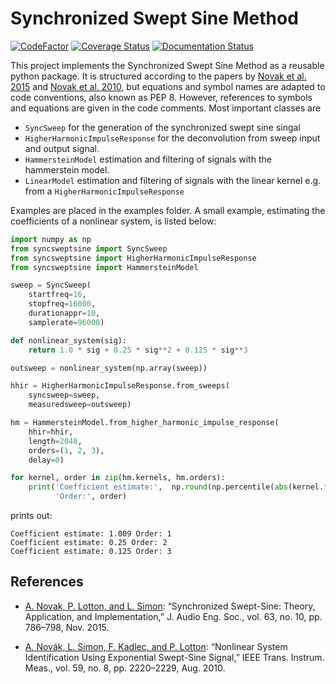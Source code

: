 # Synchronized Swept Sine Method

[![CodeFactor](https://www.codefactor.io/repository/github/siggigue/syncsweptsine/badge)](https://www.codefactor.io/repository/github/siggigue/syncsweptsine)
[![Coverage Status](https://coveralls.io/repos/github/SiggiGue/syncsweptsine/badge.svg)](https://coveralls.io/github/SiggiGue/syncsweptsine)
[![Documentation Status](https://readthedocs.org/projects/syncsweptsine/badge/?version=latest)](https://syncsweptsine.readthedocs.io/en/latest/?badge=latest)

This project implements the Synchronized Swept Sine Method as a reusable python package.
It is structured according to the papers by [Novak et al. 2015](https://doi.org/10.17743/jaes.2015.0071) and [Novak et al. 2010](https://doi.org/10.1109/TIM.2009.2031836), but equations and symbol names are adapted to code conventions, also known as PEP 8.
However, references to symbols and equations are given in the code comments. 
Most important classes are

-  `SyncSweep` for the generation of the synchronized swept sine singal
-  `HigherHarmonicImpulseResponse` for the deconvolution from sweep input and output signal.
-  `HammersteinModel` estimation and filtering of signals with the hammerstein model.
-  `LinearModel` estimation and filtering of signals with the linear kernel e.g.  from a `HigherHarmonicImpulseResponse`

Examples are placed in the examples folder.
A small example, estimating the coefficients of a nonlinear system, is listed below:

```python
import numpy as np
from syncsweptsine import SyncSweep
from syncsweptsine import HigherHarmonicImpulseResponse
from syncsweptsine import HammersteinModel

sweep = SyncSweep(
    startfreq=16, 
    stopfreq=16000, 
    durationappr=10, 
    samplerate=96000)

def nonlinear_system(sig):
    return 1.0 * sig + 0.25 * sig**2 + 0.125 * sig**3

outsweep = nonlinear_system(np.array(sweep))

hhir = HigherHarmonicImpulseResponse.from_sweeps(
    syncsweep=sweep, 
    measuredsweep=outsweep)

hm = HammersteinModel.from_higher_harmonic_impulse_response(
    hhir=hhir, 
    length=2048, 
    orders=(1, 2, 3), 
    delay=0)

for kernel, order in zip(hm.kernels, hm.orders):
    print('Coefficient estimate:',  np.round(np.percentile(abs(kernel.frf), 95), 3), 
          'Order:', order)
```

prints out:

```
Coefficient estimate: 1.009 Order: 1
Coefficient estimate: 0.25 Order: 2
Coefficient estimate: 0.125 Order: 3
``` 

## References


*  [A. Novak, P. Lotton, and L. Simon](https://doi.org/10.17743/jaes.2015.0071):  “Synchronized Swept-Sine: Theory, Application, and Implementation,” J. Audio Eng. Soc., vol. 63, no. 10, pp. 786–798, Nov. 2015.


*  [A. Novák, L. Simon, F. Kadlec, and P. Lotton](https://doi.org/10.1109/TIM.2009.2031836):  “Nonlinear System Identification Using Exponential Swept-Sine Signal,” IEEE Trans. Instrum. Meas., vol. 59, no. 8, pp. 2220–2229, Aug. 2010.
